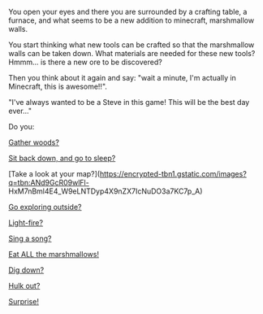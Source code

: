 You open your eyes and there you are surrounded by a crafting table, a furnace,
and what seems to be a new addition to minecraft, marshmallow walls.

You start thinking what new tools can be crafted so that the marshmallow walls can be taken down.
What materials are needed for these new tools? Hmmm... is there a new ore to be discovered?

Then you think about it again and say: "wait a minute, I'm actually in Minecraft, this is awesome!!".

"I've always wanted to be a Steve in this game! This will be the best day ever..."

Do you:

[Gather woods?](gather_wood/gather_wood.md)

[Sit back down, and go to sleep?](../sleep/more-sleep/more-sleep.md)

[Take a look at your map?](https://encrypted-tbn1.gstatic.com/images?q=tbn:ANd9GcR09wlFl-
HxM7nBml4E4_W9eLNTDyp4X9nZX7IcNuDO3a7KC7p_A)

[Go exploring outside?](../explore-outside/explore-outside.md)

[Light-fire?](../light-fire/fire.md)

[Sing a song?](../sing-song/sing.md)

[Eat ALL the marshmallows!](../count-the-marshmellows/eat-all-the-marshmellows/eat-all-the-marshmellows.md)

[Dig down?](dig_down/dig_down.md)

[Hulk out?](../hulk/smash.md)

[Surprise!](../surprise!/surprise.md)
